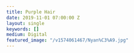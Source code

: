 ```yaml
---
title: Purple Hair
date: 2019-11-01 07:00:00 Z
layout: single
keywords: []
medium: Digital
featured_image: "/v1574061467/Nyan%C3%A9.jpg"
---
```


